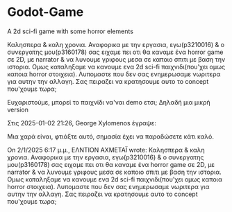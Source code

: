 # Godot-Game
A 2d sci-fi game with some horror elements

Καλησπερα & καλη χρονια. Αναφορικα με την εργασια, εγω(p3210016) & ο συνεργατης μου(p3160178) σας ειχαμε πει οτι θα καναμε ένα horror game σε 2D, με narrator & να λυνουμε γριφους μεσα σε καποιο σπιτι με βαση την ιστορια. Ομως καταληξαμε να κανουμε ενα 2d sci-fi παιχνιδι(που'χει ομως καποια horror στοιχεια). Λυπομαστε που δεν σας ενημερωσαμε νωριτερα για αυτην την αλλαγη. Σας πειραζει να κρατησουμε αυτο το concept που'χουμε τωρα;

Ευχαριστούμε, μπορεί το παιχνίδι να'ναι demo ετσι; Δηλαδή μια μικρή version 



Στις 2025-01-02 21:26, George Xylomenos έγραψε:

Μια χαρά είναι, φτιάξτε αυτό, σημασία έχει να παραδώσετε κάτι καλό.

On 2/1/2025 6:17 μ.μ., ΕΛΝΤΙΟΝ ΑΧΜΕΤΑΪ wrote:
Καλησπερα & καλη χρονια. Αναφορικα με την εργασια, εγω(p3210016) & ο συνεργατης μου(p3160178) σας ειχαμε πει οτι θα καναμε ένα horror game σε 2D, με narrator & να λυνουμε γριφους μεσα σε καποιο σπιτι με βαση την ιστορια. Ομως καταληξαμε να κανουμε ενα 2d sci-fi παιχνιδι(που'χει ομως καποια horror στοιχεια). Λυπομαστε που δεν σας ενημερωσαμε νωριτερα για αυτην την αλλαγη. Σας πειραζει να κρατησουμε αυτο το concept που'χουμε τωρα;
